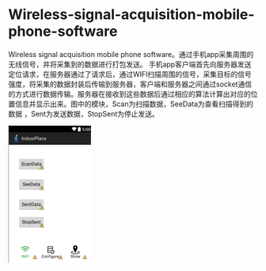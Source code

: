 # Wireless-signal-acquisition-mobile-phone-software
Wireless signal acquisition mobile phone software。通过手机app采集周围的无线信号，并将采集到的数据进行打包发送。
手机app客户端首先向服务器发送定位请求，在服务器通过了请求后，通过WIFI扫描周围的信号，采集目标的信号强度，将采集的数据封装后传输到服务器，客户端和服务器之间通过socket通信的方式进行数据传输。服务器在接收到这些数据后通过相应的算法计算出对应的位置信息并显示出来。图中的模块，Scan为扫描数据，SeeData为查看扫描得到的数据 ，Sent为发送数据，StopSent为停止发送。

![linear svm ](https://github.com/anbo1024/Wireless-signal-acquisition-mobile-phone-software/blob/master/img/2.png)
